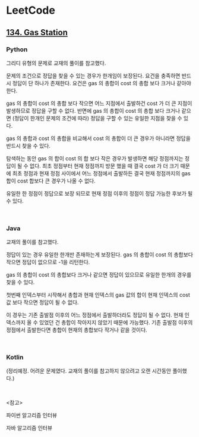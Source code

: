 # LeetCode

## [134. Gas Station](https://leetcode.com/problems/gas-station/)

### Python

그리디 유형의 문제로 교재의 풀이를 참고했다.

문제의 조건으로 정답을 찾을 수 있는 경우가 한개임이 보장된다. 요건을 충족하면 반드시 정답이 단 하나가 존재한다. 요건은 gas 의 총합이 cost 의 총합 보다 크거나 같아야 한다. 

gas 의 총합이 cost 의 총합 보다 작으면 어느 지점에서 출발하건 cost 가 더 큰 지점이 발생하므로 정답을 구할 수 없다. 반면에 gas 의 총합이 cost 의 총합 보다 크거나 같으면 (정답이 한개인 문제의 조건에 따라) 정답을 구할 수 있는 유일한 지점을 찾을 수 있다.

gas 의 총합과 cost 의 총합을 비교해서 cost 의 총합이 더 큰 경우가 아니라면 정답을 반드시 찾을 수 있다.

탐색하는 동안 gas 의 합이 cost 의 합 보다 작은 경우가 발생하면 해당 정점까지는 정답이 될 수 없다. 최초 정점부터 현재 정점까지 방문 했을 때 결국 cost 가 더 크기 때문에 최초 정점과 현재 정점 사이에서 어느 정점에서 출발하든 결국 현재 정점까지의 gas  합이 cost  합보다 큰 경우가 나올 수 없다.

유일한 한 정점이 정답으로 보장 되므로 현재 정점 이후의 정점이 정답 가능한 후보가 될 수 있다.

<br>

### Java

교재의 풀이를 참고했다.

정답이 있는 경우 유일한 한개만 존재하는게 보장된다. gas 의 총합이 cost 의 총합보다 작으면 정답이 없으므로 -1을 리턴한다.

gas 의 총합이 cost 의 총합보다 크거나 같으면 정답이 있으므로 유일한 한개의 경우를 찾을 수 있다.

첫번째 인덱스부터 시작해서 총합과 현재 인덱스의 gas 값의 합이 현재 인덱스의 cost 값 보다 작으면 정답이 될 수 없다.

이 경우는 기존 출발점 이후의 어느 정점에서 출발하더라도 정답이 될 수 없다. 현재 인덱스까지 올 수 있었던 건 총합이 작아지지 않았기 때문에 가능했다. 기존 출발점 이후의 정점에서 출발한다면 총합이 현재의 총합보다 작거나 같을 것이다.

<br>

### Kotlin

(정리예정. 어려운 문제였다. 교재의 풀이를 참고하지 않으려고 오랜 시간동안 풀이했다.)

<br>

<참고>

파이썬 알고리즘 인터뷰

자바 알고리즘 인터뷰


